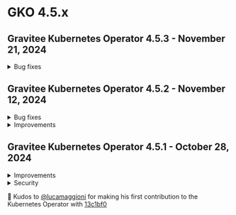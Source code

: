 # GKO 4.5.x

## Gravitee Kubernetes Operator 4.5.3 - November 21, 2024
    
<details>
<summary>Bug fixes</summary>

  * API v2 CRD export cannot be applied when setting selection rules on plans [#10185](https://github.com/gravitee-io/issues/issues/10185)
  * Adding a page is allowed for v4 APIs managed by the operator [#10184](https://github.com/gravitee-io/issues/issues/10184)
  * API state is not exported when the API is stopped [#10172](https://github.com/gravitee-io/issues/issues/10172)
  * Cloud context fails with token stored in a secret [#10170](https://github.com/gravitee-io/issues/issues/10170)
  * Webhook validation fails when management context references a secret [#10168](https://github.com/gravitee-io/issues/issues/10168)
  * The notifyMembers property is ignored for V2 APIs [#10163](https://github.com/gravitee-io/issues/issues/10163)
  * Empty map values are ignored when persisting resources [#10161](https://github.com/gravitee-io/issues/issues/10161)
  * Plan IDs are regenerated for V2 APIs after GKO upgrade [#10159](https://github.com/gravitee-io/issues/issues/10159)
  * GKO - API Definition - Default System Folder "Aside" [#10152](https://github.com/gravitee-io/issues/issues/10152)
  * Edit on Github button deactivated when deploying github fetcher [#10078](https://github.com/gravitee-io/issues/issues/10078)
  * API Pages are not deleted when combining http-fetcher (or markdown) and github-fetchers together [#10087](https://github.com/gravitee-io/issues/issues/10087)
</details>


## Gravitee Kubernetes Operator 4.5.2 - November 12, 2024
    
<details>
<summary>Bug fixes</summary>

  * Having two plans with same name lead to duplicate key error on API v4 export [#10128](https://github.com/gravitee-io/issues/issues/10128)
  * APIs sourced from kubernetes config map get out of sync after some time [#10095](https://github.com/gravitee-io/issues/issues/10095)
  * Adding a member with an existing role id to a V2 API issues a warning [#10096](https://github.com/gravitee-io/issues/issues/10096)
  * GKO removes attributes with empty value from API Definition [#10034](https://github.com/gravitee-io/issues/issues/10034)
</details>


<details>
<summary>Improvements</summary>

  * Filter out v2 pages that are fetched from a root repo on CRD export [#10093](https://github.com/gravitee-io/issues/issues/10093)
</details>


## Gravitee Kubernetes Operator 4.5.1 - October 28, 2024
    
<details>
<summary>Improvements</summary>

  * Filter out v2 pages that are fetched from a root repo on CRD export [#10093](https://github.com/gravitee-io/issues/issues/10093)
  * Add support for pod tolerations in Helm charts [#10135](https://github.com/gravitee-io/issues/issues/10135)
</details>

<details>
<summary>Security</summary>

  * Narrow down webhook configurations role permissions [#10105](https://github.com/gravitee-io/issues/issues/10105)
</details>

🚀 Kudos to [@lucamaggioni](https://github.com/lucamaggioni) for making his first contribution to the Kubernetes Operator with [13c1bf0](https://github.com/gravitee-io/gravitee-kubernetes-operator/commit/13c1bf043f61564d8ef77cad27521a5cef7844e4)
